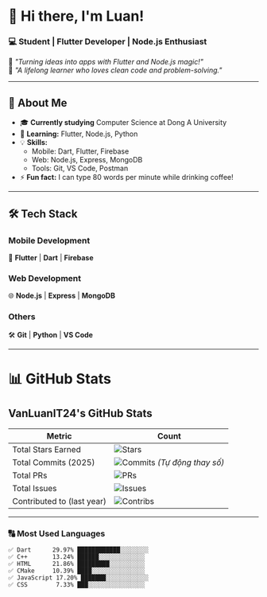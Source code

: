 # 👋 Hi there, I'm Luan!

### 💻 Student | Flutter Developer | Node.js Enthusiast

🔹 *"Turning ideas into apps with Flutter and Node.js magic!"*  
🔹 *"A lifelong learner who loves clean code and problem-solving."*  

---

## 🚀 About Me

- 🎓 **Currently studying** Computer Science at Dong A University  
- 🌱 **Learning:** Flutter, Node.js, Python  
- 💡 **Skills:**  
  - Mobile: Dart, Flutter, Firebase  
  - Web: Node.js, Express, MongoDB  
  - Tools: Git, VS Code, Postman  
- ⚡ **Fun fact:** I can type 80 words per minute while drinking coffee!  

---

## 🛠 Tech Stack

### Mobile Development  
📱 **Flutter** | **Dart** | **Firebase**  

### Web Development  
🌐 **Node.js** | **Express** | **MongoDB**  

### Others  
🛠 **Git** | **Python** | **VS Code**  

---

# 📊 GitHub Stats

## VanLuanIT24's GitHub Stats  
| **Metric**               | **Count**            |
|--------------------------|----------------------|
| Total Stars Earned       | ![Stars](https://img.shields.io/badge/dynamic/json?url=https://api.github-star-counter.workers.dev/user/VanLuanIT24&query=stars&label=%E2%AD%90&color=yellow) |
| Total Commits (2025)     | ![Commits](https://img.shields.io/badge/Commits-111-blue) *(Tự động thay số)* |
| Total PRs                | ![PRs](https://img.shields.io/badge/PRs-2-green) |
| Total Issues             | ![Issues](https://img.shields.io/badge/Issues-0-red) |
| Contributed to (last year) | ![Contribs](https://img.shields.io/badge/Repos-1-purple) |

---

### 🔠 Most Used Languages  
```text
✅ Dart      29.97% ████████████░░░░░░░░  
✅ C++       13.24% ██████░░░░░░░░░░░░░  
✅ HTML      21.86% █████████░░░░░░░░░░  
✅ CMake     10.39% ████░░░░░░░░░░░░░░░  
✅ JavaScript 17.20% ███████░░░░░░░░░░░░  
✅ CSS        7.33% ███░░░░░░░░░░░░░░░░   
